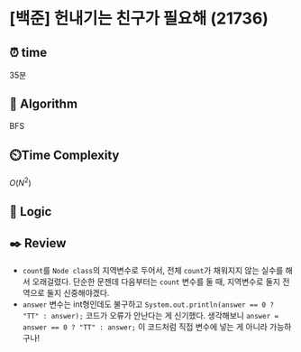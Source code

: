 # [백준] 헌내기는 친구가 필요해 (21736)

## ⏰  **time**

35분

## :pushpin: **Algorithm**

BFS

## ⏲️**Time Complexity**

$O(N^2)$

## :round_pushpin: **Logic**


## :black_nib: **Review**
- `count`를 `Node class`의 지역변수로 두어서, 전체 `count`가 채워지지 않는 실수를 해서 오래걸렸다. 단순한 문젠데 다음부터는 `count` 변수를 둘 때, 지역변수로 둘지 전역으로 둘지 신중해야겠다.
- `answer` 변수는 int형인데도 불구하고 `System.out.println(answer == 0 ? "TT" : answer);` 코드가 오류가 안난다는 게 신기했다. 생각해보니 `answer = answer == 0 ? "TT" : answer;` 이 코드처럼 직접 변수에 넣는 게 아니라 가능하구나!
